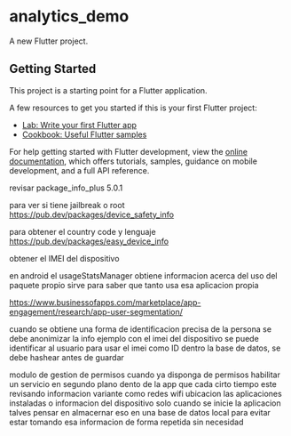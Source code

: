 # analytics_demo

A new Flutter project.

## Getting Started

This project is a starting point for a Flutter application.

A few resources to get you started if this is your first Flutter project:

- [Lab: Write your first Flutter app](https://docs.flutter.dev/get-started/codelab)
- [Cookbook: Useful Flutter samples](https://docs.flutter.dev/cookbook)

For help getting started with Flutter development, view the
[online documentation](https://docs.flutter.dev/), which offers tutorials,
samples, guidance on mobile development, and a full API reference.

revisar package_info_plus 5.0.1

para ver si tiene jailbreak o root
https://pub.dev/packages/device_safety_info

para obtener el country code y lenguaje
https://pub.dev/packages/easy_device_info

obtener el IMEI del dispositivo


en android el usageStatsManager obtiene informacion acerca del uso del paquete propio
sirve para saber que tanto usa esa aplicacion propia

https://www.businessofapps.com/marketplace/app-engagement/research/app-user-segmentation/

cuando se obtiene una forma de identificacion precisa de la persona se debe anonimizar la info
ejemplo con el imei del dispositivo se puede identificar al usuario
para usar el imei como ID dentro la base de datos, se debe hashear antes de guardar


modulo de gestion de permisos
cuando ya disponga de permisos habilitar un servicio en segundo plano dento de la app
que cada cirto tiempo este revisando informacion variante como redes wifi ubicacion 
las aplicaciones instaladas o informacion del dispositivo solo cuando se inicie la aplicacion
talves pensar en almacernar eso en una base de datos local para evitar estar tomando esa informacion de forma repetida sin necesidad
